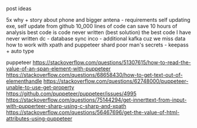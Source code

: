 post ideas

5x why + story about phone and bigger antena - requirements
self updating exe, self update from github
10_000 lines of code can save 10 hours of analysis
best code is code never written (best solution)
    the best code I have never written
    dc - database sync
    inco - additional kafka cuz we miss data
how to work with xpath and puppeteer shard
poor man's secrets - keepass + auto type

puppeteer
https://stackoverflow.com/questions/51307615/how-to-read-the-value-of-an-span-element-with-puppeteer
https://stackoverflow.com/questions/68658430/how-to-get-text-out-of-elementhandle
https://stackoverflow.com/questions/62748000/puppeteer-unable-to-use-get-property
https://github.com/puppeteer/puppeteer/issues/4995
https://stackoverflow.com/questions/75144294/get-innerttext-from-input-with-pupperteer-sharp-using-c-sharp-and-xpath
https://stackoverflow.com/questions/56467696/get-the-value-of-html-attributes-using-puppeteer
